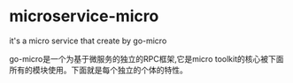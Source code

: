 # microservice-micro
it's a micro service that create by go-micro

go-micro是一个为基于微服务的独立的RPC框架,它是micro toolkit的核心被下面所有的模块使用。下面就是每个独立的个体的特性。

